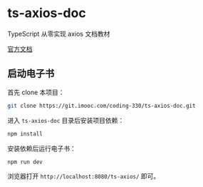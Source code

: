 # ts-axios-doc

TypeScript 从零实现 axios 文档教材

[官方文档](https://ts-axios-doc-rho.vercel.app/#/)

## 启动电子书

首先 clone 本项目：

```bash
git clone https://git.imooc.com/coding-330/ts-axios-doc.git
```

进入 `ts-axios-doc` 目录后安装项目依赖：

```bash
npm install
```

安装依赖后运行电子书：

```bash
npm run dev
```

浏览器打开 `http://localhost:8080/ts-axios/` 即可。
